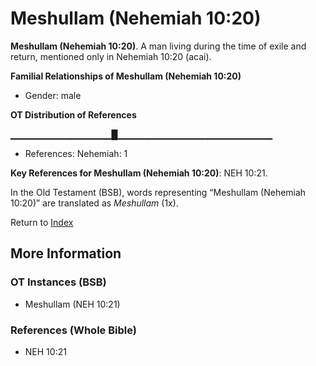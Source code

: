 # Meshullam (Nehemiah 10:20)
**Meshullam (Nehemiah 10:20)**. 
A man living during the time of exile and return, mentioned only in Nehemiah 10:20 (acai). 




**Familial Relationships of Meshullam (Nehemiah 10:20)**


* Gender: male


**OT Distribution of References**

▁▁▁▁▁▁▁▁▁▁▁▁▁▁▁█▁▁▁▁▁▁▁▁▁▁▁▁▁▁▁▁▁▁▁▁▁▁▁
* References: Nehemiah: 1



**Key References for Meshullam (Nehemiah 10:20)**: 
NEH 10:21. 


In the Old Testament (BSB), words representing “Meshullam (Nehemiah 10:20)” are translated as 
*Meshullam* (1x). 




Return to [Index](00-Index.md)

## More Information

### OT Instances (BSB)

* Meshullam (NEH 10:21)



### References (Whole Bible)

* NEH 10:21



